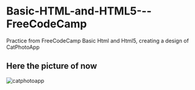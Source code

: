 # Basic-HTML-and-HTML5---FreeCodeCamp
Practice from FreeCodeCamp Basic Html and Html5, creating a design of CatPhotoApp

## Here the picture of now

![catphotoapp](https://user-images.githubusercontent.com/50119072/56930391-53b32e80-6afe-11e9-8b59-9a5ff50f5d68.PNG)

